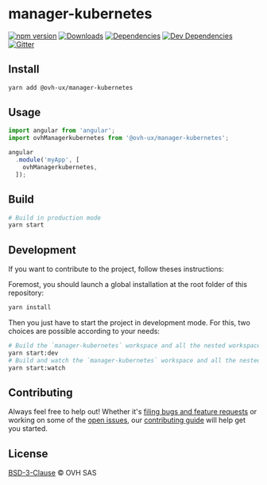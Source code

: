 # manager-kubernetes

[![npm version](https://badgen.net/npm/v/@ovh-ux/manager-kubernetes)](https://www.npmjs.com/package/@ovh-ux/manager-kubernetes) [![Downloads](https://badgen.net/npm/dt/@ovh-ux/manager-kubernetes)](https://npmjs.com/package/@ovh-ux/manager-kubernetes) [![Dependencies](https://badgen.net/david/dep/ovh-ux/manager/packages/manager/modules/kubernetes)](https://npmjs.com/package/@ovh-ux/manager-kubernetes?activeTab=dependencies) [![Dev Dependencies](https://badgen.net/david/dev/ovh-ux/manager/packages/manager/modules/kubernetes)](https://npmjs.com/package/@ovh-ux/manager-kubernetes?activeTab=dependencies) [![Gitter](https://badgen.net/badge/gitter/ovh-ux/blue?icon=gitter)](https://gitter.im/ovh/ux)

## Install

```sh
yarn add @ovh-ux/manager-kubernetes
```

## Usage

```js
import angular from 'angular';
import ovhManagerkubernetes from '@ovh-ux/manager-kubernetes';

angular
  .module('myApp', [
    ovhManagerkubernetes,
  ]);
```

## Build

```sh
# Build in production mode
yarn start
```

## Development

If you want to contribute to the project, follow theses instructions:

Foremost, you should launch a global installation at the root folder of this repository:

```sh
yarn install
```

Then you just have to start the project in development mode. For this, two choices are possible according to your needs:

```sh
# Build the `manager-kubernetes` workspace and all the nested workspaces in development mode and watch only `manager-kubernetes` workspace
yarn start:dev
# Build and watch the `manager-kubernetes` workspace and all the nested workspaces in development mode
yarn start:watch
```

## Contributing

Always feel free to help out! Whether it's [filing bugs and feature requests](https://github.com/ovh-ux/manager/issues/new) or working on some of the [open issues](https://github.com/ovh-ux/manager/issues), our [contributing guide](CONTRIBUTING.md) will help get you started.

## License

[BSD-3-Clause](LICENSE) © OVH SAS
